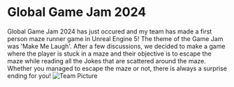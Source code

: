 # Global Game Jam 2024
 Global Game Jam 2024 has just occured and my team has made a first person maze runner game in Unreal Engine 5! The theme of the Game Jam was 'Make Me Laugh'. After a few discussions, we decided to make a game where the player is stuck in a maze and their objective is to escape the maze while reading all the Jokes that are scattered around the maze. Whether you managed to escape the maze or not, there is always a surprise ending for you!
![Team Picture](https://github.com/Diviyan20/Global-Game-Jam/assets/139028711/7026c06c-1e34-4468-9e12-ca5f97f3a409)
